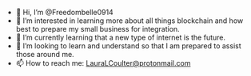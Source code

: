- 👋 Hi, I’m @Freedombelle0914
- 👀 I’m interested in learning more about all things blockchain and how best to prepare my small business for integration.
- 🌱 I’m currently learning that a new type of internet is the future.
- 💞️ I’m looking to learn and understand so that I am prepared to assist those around me.
- 📫 How to reach me: LauraLCoulter@protonmail.com

<!---
Freedombelle0914/Freedombelle0914 is a ✨ special ✨ repository because its `README.md` (this file) appears on your GitHub profile.
You can click the Preview link to take a look at your changes.
--->
